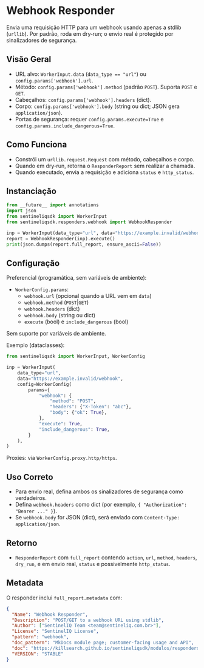 # Webhook Responder

Envia uma requisição HTTP para um webhook usando apenas a stdlib (`urllib`). Por padrão, roda
em dry‑run; o envio real é protegido por sinalizadores de segurança.

## Visão Geral

- URL alvo: `WorkerInput.data` (`data_type == "url"`) ou `config.params['webhook'].url`.
- Método: `config.params['webhook'].method` (padrão `POST`). Suporta `POST` e `GET`.
- Cabeçalhos: `config.params['webhook'].headers` (dict).
- Corpo: `config.params['webhook'].body` (string ou dict; JSON gera `application/json`).
- Portas de segurança: requer `config.params.execute=True` e `config.params.include_dangerous=True`.

## Como Funciona

- Constrói um `urllib.request.Request` com método, cabeçalhos e corpo.
- Quando em dry‑run, retorna o `ResponderReport` sem realizar a chamada.
- Quando executado, envia a requisição e adiciona `status` e `http_status`.

## Instanciação

```python
from __future__ import annotations
import json
from sentineliqsdk import WorkerInput
from sentineliqsdk.responders.webhook import WebhookResponder

inp = WorkerInput(data_type="url", data="https://example.invalid/webhook")
report = WebhookResponder(inp).execute()
print(json.dumps(report.full_report, ensure_ascii=False))
```

## Configuração

Preferencial (programática, sem variáveis de ambiente):

- `WorkerConfig.params`:
  - `webhook.url` (opcional quando a URL vem em `data`)
  - `webhook.method` (`POST`|`GET`)
  - `webhook.headers` (dict)
  - `webhook.body` (string ou dict)
  - `execute` (bool) e `include_dangerous` (bool)

Sem suporte por variáveis de ambiente.

Exemplo (dataclasses):

```python
from sentineliqsdk import WorkerInput, WorkerConfig

inp = WorkerInput(
    data_type="url",
    data="https://example.invalid/webhook",
    config=WorkerConfig(
        params={
            "webhook": {
                "method": "POST",
                "headers": {"X-Token": "abc"},
                "body": {"ok": True},
            },
            "execute": True,
            "include_dangerous": True,
        }
    ),
)
```

Proxies: via `WorkerConfig.proxy.http/https`.

## Uso Correto

- Para envio real, defina ambos os sinalizadores de segurança como verdadeiros.
- Defina `webhook.headers` como dict (por exemplo, `{ "Authorization": "Bearer ..." }`).
- Se `webhook.body` for JSON (dict), será enviado com `Content-Type: application/json`.

## Retorno

- `ResponderReport` com `full_report` contendo `action`, `url`, `method`, `headers`, `dry_run`,
  e em envio real, `status` e possivelmente `http_status`.

## Metadata

O responder inclui `full_report.metadata` com:

```json
{
  "Name": "Webhook Responder",
  "Description": "POST/GET to a webhook URL using stdlib",
  "Author": ["SentinelIQ Team <team@sentineliq.com.br>"],
  "License": "SentinelIQ License",
  "pattern": "webhook",
  "doc_pattern": "MkDocs module page; customer-facing usage and API",
  "doc": "https://killsearch.github.io/sentineliqsdk/modulos/responders/webhook/",
  "VERSION": "STABLE"
}
```
